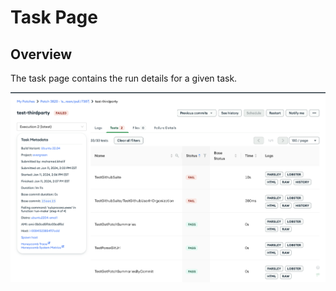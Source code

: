 # Task Page

## Overview

The task page contains the run details for a given task.

![Task Page](../images/task_page.png)
